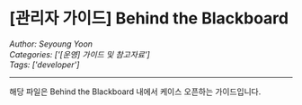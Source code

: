 # [관리자 가이드] Behind the Blackboard
*Author: Seyoung Yoon*  
*Categories: ['[운영] 가이드 및 참고자료']*  
*Tags: ['developer']*  
<hr />
해당 파일은 Behind the Blackboard 내에서 케이스 오픈하는 가이드입니다.

